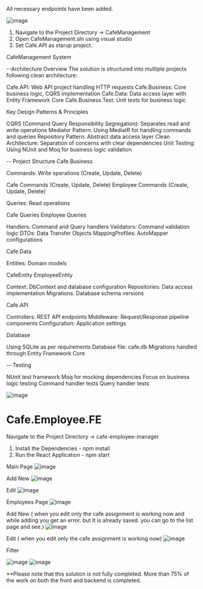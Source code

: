 All necessary endpoints have been added.

![image](https://github.com/user-attachments/assets/cda7e9c9-9a88-4eef-939d-df5710a7f58a)

1. Navigate to the Project Directory -> CafeManagement
2. Open CafeManagement.sln using visual studio 
3. Set Cafe.API as starup project.

CafeManagement System

--Architecture Overview
The solution is structured into multiple projects following clean architecture:

Cafe.API: Web API project handling HTTP requests
Cafe.Business: Core business logic, CQRS implementation
Cafe.Data: Data access layer with Entity Framework Core
Cafe.Business.Test: Unit tests for business logic

Key Design Patterns & Principles

CQRS (Command Query Responsibility Segregation): Separates read and write operations
Mediator Pattern: Using MediatR for handling commands and queries
Repository Pattern: Abstract data access layer
Clean Architecture: Separation of concerns with clear dependencies
Unit Testing: Using NUnit and Moq for business logic validation

-- Project Structure
Cafe.Business

Commands: Write operations (Create, Update, Delete)

Cafe Commands (Create, Update, Delete)
Employee Commands (Create, Update, Delete)


Queries: Read operations

Cafe Queries
Employee Queries


Handlers: Command and Query handlers
Validators: Command validation logic
DTOs: Data Transfer Objects
MappingProfiles: AutoMapper configurations

Cafe.Data

Entities: Domain models

CafeEntity
EmployeeEntity


Context: DbContext and database configuration
Repositories: Data access implementation
Migrations: Database schema versions

Cafe.API

Controllers: REST API endpoints
Middleware: Request/Response pipeline components
Configuration: Application settings

Database

Using SQLite as per requirements
Database file: cafe.db
Migrations handled through Entity Framework Core

-- Testing

NUnit test framework
Moq for mocking dependencies
Focus on business logic testing
Command handler tests
Query handler tests


![image](https://github.com/user-attachments/assets/db769d51-4029-4ade-a683-317945635e10)


# Cafe.Employee.FE

Navigate to the Project Directory -> cafe-employee-manager

1. Install the Dependencies - npm install
2. Run the React Application - npm start


Main Page
![image](https://github.com/user-attachments/assets/2cd8dd03-7f1d-4c27-837f-9cf1ee6c3725)

Add New
![image](https://github.com/user-attachments/assets/2b491acc-2cef-4a3b-a20d-20e369f43438)

Edit
![image](https://github.com/user-attachments/assets/1857c5bf-fee9-4415-9159-83d5296b9787)


Employees Page
![image](https://github.com/user-attachments/assets/053f8230-10d4-4be2-910c-2a994124dffc)


Add New  ( when you edit only the cafe assignment is working now and while adding you get an error. but It is already saved. you can go to the list page and see.)
![image](https://github.com/user-attachments/assets/781b84a4-fa58-4217-8750-2b10c0de983c)

Edit ( when you edit only the cafe assignment is working now)
![image](https://github.com/user-attachments/assets/2e8dd3af-32bd-4486-a33a-696611b9cd59)


Filter

![image](https://github.com/user-attachments/assets/03d7ae25-944b-4058-8766-7db9f10e7cb5)
![image](https://github.com/user-attachments/assets/26a71106-1491-42bd-a76d-0400efc6cf65)






**Please note that this solution is not fully completed.
More than 75% of the work on both the front and backend is completed.

